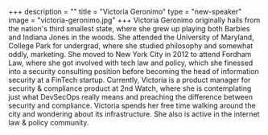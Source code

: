 +++
description = ""
title = "Victoria Geronimo"
type = "new-speaker"
image = "victoria-geronimo.jpg"
+++
Victoria Geronimo originally hails from the nation's
third smallest state, where she grew up playing both
Barbies and Indiana Jones in the woods. She attended
the University of Maryland, College Park for undergrad,
where she studied philosophy and somewhat oddly,
marketing. She moved to New York City in 2012 to
attend Fordham Law, where she got involved with tech
law and policy, which she finessed into a security
consulting position before becoming the head of
information security at a FinTech startup.
Currently, Victoria is a product manager for security &
compliance product at 2nd Watch, where she is
contemplating just what DevSecOps really means and
preaching the difference between security and
compliance. Victoria spends her free time walking
around the city and wondering about its infrastructure.
She also is active in the internet law & policy
community.
